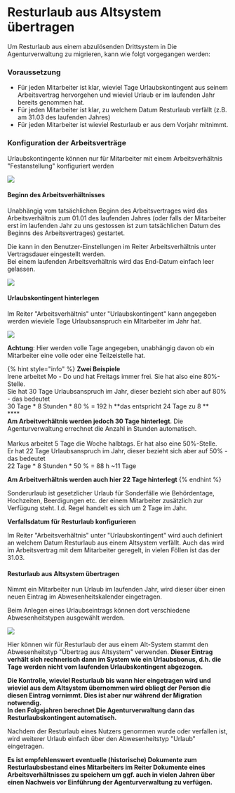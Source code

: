 # Resturlaub aus Altsystem übertragen

Um Resturlaub aus einem abzulösenden Drittsystem in Die Agenturverwaltung zu migrieren, kann wie folgt vorgegangen werden:

### **Voraussetzung**

* Für jeden Mitarbeiter ist klar, wieviel Tage Urlaubskontingent aus seinem Arbeitsvertrag hervorgehen und wieviel Urlaub er im laufenden Jahr bereits genommen hat.
* Für jeden Mitarbeiter ist klar, zu welchem Datum Resturlaub verfällt (z.B. am 31.03 des laufenden Jahres)
* Für jeden Mitarbeiter ist wieviel Resturlaub er aus dem Vorjahr mitnimmt.

### Konfiguration der Arbeitsverträge

Urlaubskontingente können nur für Mitarbeiter mit einem Arbeitsverhältnis "Festanstellung" konfiguriert werden

![](../../.gitbook/assets/arbeitsverha-ltnis.png)

#### Beginn des Arbeitsverhältnisses

Unabhängig vom tatsächlichen Beginn des Arbeitsvertrages wird das Arbeitsverhältnis zum 01.01 des laufenden Jahres (oder falls der Mitarbeiter erst im laufenden Jahr zu uns gestossen ist zum tatsächlichen Datum des Beginns des Arbeitsvertrages) gestartet.

Die kann in den Benutzer-Einstellungen im Reiter Arbeitsverhältnis unter Vertragsdauer eingestellt werden.\
Bei einem laufenden Arbeitsverhältnis wird das End-Datum einfach leer gelassen.&#x20;

![](../../.gitbook/assets/vertragsdauer.png)

#### Urlaubskontingent hinterlegen

Im Reiter "Arbeitsverhältnis" unter "Urlaubskontingent" kann angegeben werden wieviele Tage Urlaubsanspruch ein MItarbeiter im Jahr hat.

![](../../.gitbook/assets/urlaubskontingent.png)

**Achtung**: Hier werden volle Tage angegeben, unabhängig davon ob ein Mitarbeiter eine volle oder eine Teilzeistelle hat.

{% hint style="info" %}
**Zwei Beispiele**\
Irene arbeitet Mo - Do und hat Freitags immer frei. Sie hat also eine 80%-Stelle.\
Sie hat 30 Tage Urlaubsanspruch im Jahr, dieser bezieht sich aber auf 80% - das bedeutet\
30 Tage \* 8 Stunden \* 80 % = 192 h **das entspricht 24 Tage zu 8 **\
****\
**Am Arbeitverhältnis werden jedoch 30 Tage hinterlegt**. Die Agenturverwaltung errechnet die Anzahl in Stunden automatisch.\
\
Markus arbeitet 5 Tage die Woche halbtags. Er hat also eine 50%-Stelle.\
Er hat 22 Tage Urlaubsanspruch im Jahr, dieser bezieht sich aber auf 50% - das bedeutet\
22 Tage \* 8 Stunden \* 50 % = 88 h \~11 Tage

**Am Arbeitverhältnis werden auch hier 22 Tage hinterlegt**
{% endhint %}

Sonderurlaub ist gesetzlicher Urlaub für Sonderfälle wie Behördentage, Hochzeiten, Beerdigungen etc. der einem Mitarbeiter zusätzlich zur Verfügung steht. I.d. Regel handelt es sich um 2 Tage im Jahr.

**Verfallsdatum für Resturlaub konfigurieren**

Im Reiter "Arbeitsverhältnis" unter "Urlaubskontingent" wird auch definiert an welchem Datum Resturlaub aus einem Altsystem verfällt. Auch das wird im Arbeitsvertrag mit dem Mitarbeiter geregelt, in vielen Föllen ist das der 31.03.

#### Resturlaub aus Altsystem übertragen

Nimmt ein Mitarbeiter nun Urlaub im laufenden Jahr, wird dieser über einen neuen Eintrag im Abwesenheitskalender eingetragen.

Beim Anlegen eines Urlaubseintrags können dort verschiedene Abwesenheitstypen ausgewählt werden.

![](../../.gitbook/assets/type.png)

Hier können wir für Resturlaub der aus einem Alt-System stammt den Abwesenheitstyp "Übertrag aus Altsystem" verwenden. **Dieser Eintrag verhält sich rechnerisch dann im System wie ein Urlaubsbonus, d.h. die Tage werden nicht vom laufenden Urlaubskontingent abgezogen.**

**Die Kontrolle, wieviel Resturlaub bis wann hier eingetragen wird und wieviel aus dem Altsystem übernommen wird obliegt der Person die diesen Eintrag vornimmt. Dies ist aber nur während der Migration notwendig.**\
**In den Folgejahren berechnet Die Agenturverwaltung dann das Resturlaubskontingent automatisch.**

Nachdem der Resturlaub eines Nutzers genommen wurde oder verfallen ist, wird weiterer Urlaub einfach über den Abwesenheitstyp "Urlaub" eingetragen.

**Es ist empfehlenswert eventuelle (historische) Dokumente zum Resturlaubsbestand eines Mitarbeiters im Reiter Dokumente eines Arbeitsverhältnisses zu speichern um ggf. auch in vielen Jahren über einen Nachweis vor Einführung der Agenturverwaltung zu verfügen.**

